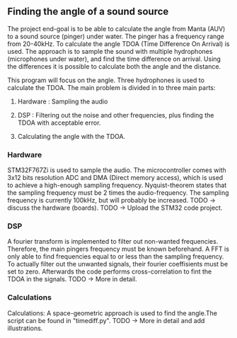 ## Finding the angle of a sound source 
The project end-goal is to be able to calculate the angle from Manta (AUV) to a sound source (pinger) under water. The pinger has a frequency range from 20-40kHz. To calculate the angle TDOA (Time Difference On Arrival) is used. The approach is to sample the sound with multiple hydrophones (microphones under water), and find the time difference on arrival. Using the differences it is possible to calculate both the angle and the distance. 

This program will focus on the angle. Three hydrophones is used to calculate the TDOA. The main problem is divided in to three main parts:
1. Hardware : Sampling the audio

2. DSP : Filtering out the noise and other frequencies, plus finding the TDOA with acceptable error.

3. Calculating the angle with the TDOA.

### Hardware 
STM32F767Zi is used to sample the audio. The microcontroller comes with 3x12 bits resolution ADC and DMA (Direct memory access), which is used to achieve a high-enough sampling frequency. Nyquist-theorem states that the sampling frequency must be 2 times the audio-frequency. The sampling frequency is currently 100kHz, but will probably be increased. 
TODO -> discuss the hardware (boards).
TODO -> Upload the STM32 code project.
### DSP
A fourier transform is implemented to filter out non-wanted frequencies. Therefore, the main pingers frequency must be known beforehand. A FFT is only able to find frequencies equal to or less than the sampling frequency. To actually filter out the unwanted signals, their fourier coeffisients must be set to zero. Afterwards the code performs cross-correlation to fint the TDOA in the signals. 
TODO -> More in detail.
### Calculations
Calculations: A space-geometric approach is used to find the angle.The script can be found in "timediff.py". 
TODO -> More in detail and add illustrations.

